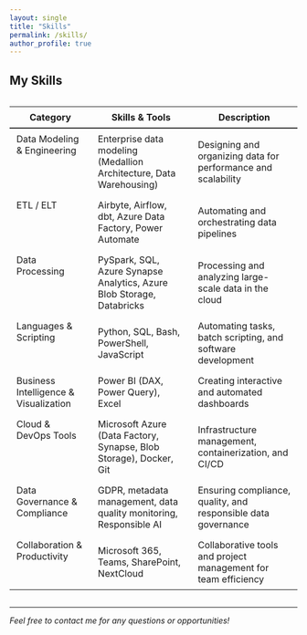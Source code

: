 ```yaml
---
layout: single
title: "Skills"
permalink: /skills/
author_profile: true
---
```


## My Skills

<div style="display: flex; justify-content: center;">
  <table>
    <thead>
      <tr>
        <th style="text-align:center; padding: 8px 12px; border-bottom: 2px solid #333;">Category</th>
        <th style="text-align:center; padding: 8px 12px; border-bottom: 2px solid #333;">Skills & Tools</th>
        <th style="text-align:center; padding: 8px 12px; border-bottom: 2px solid #333;">Description</th>
      </tr>
    </thead>
    <tbody>
      <tr>
        <td style="padding: 8px 12px; vertical-align: top;">Data Modeling & Engineering</td>
        <td style="padding: 8px 12px;">Enterprise data modeling (Medallion Architecture, Data Warehousing)</td>
        <td style="padding: 8px 12px;">Designing and organizing data for performance and scalability</td>
      </tr>
      <tr>
        <td style="padding: 8px 12px; vertical-align: top;">ETL / ELT</td>
        <td style="padding: 8px 12px;">Airbyte, Airflow, dbt, Azure Data Factory, Power Automate</td>
        <td style="padding: 8px 12px;">Automating and orchestrating data pipelines</td>
      </tr>
      <tr>
        <td style="padding: 8px 12px; vertical-align: top;">Data Processing</td>
        <td style="padding: 8px 12px;">PySpark, SQL, Azure Synapse Analytics, Azure Blob Storage, Databricks</td>
        <td style="padding: 8px 12px;">Processing and analyzing large-scale data in the cloud</td>
      </tr>
      <tr>
        <td style="padding: 8px 12px; vertical-align: top;">Languages & Scripting</td>
        <td style="padding: 8px 12px;">Python, SQL, Bash, PowerShell, JavaScript</td>
        <td style="padding: 8px 12px;">Automating tasks, batch scripting, and software development</td>
      </tr>
      <tr>
        <td style="padding: 8px 12px; vertical-align: top;">Business Intelligence & Visualization</td>
        <td style="padding: 8px 12px;">Power BI (DAX, Power Query), Excel</td>
        <td style="padding: 8px 12px;">Creating interactive and automated dashboards</td>
      </tr>
      <tr>
        <td style="padding: 8px 12px; vertical-align: top;">Cloud & DevOps Tools</td>
        <td style="padding: 8px 12px;">Microsoft Azure (Data Factory, Synapse, Blob Storage), Docker, Git</td>
        <td style="padding: 8px 12px;">Infrastructure management, containerization, and CI/CD</td>
      </tr>
      <tr>
        <td style="padding: 8px 12px; vertical-align: top;">Data Governance & Compliance</td>
        <td style="padding: 8px 12px;">GDPR, metadata management, data quality monitoring, Responsible AI</td>
        <td style="padding: 8px 12px;">Ensuring compliance, quality, and responsible data governance</td>
      </tr>
      <tr>
        <td style="padding: 8px 12px; vertical-align: top;">Collaboration & Productivity</td>
        <td style="padding: 8px 12px;">Microsoft 365, Teams, SharePoint, NextCloud</td>
        <td style="padding: 8px 12px;">Collaborative tools and project management for team efficiency</td>
      </tr>
    </tbody>
  </table>
</div>

---

*Feel free to contact me for any questions or opportunities!*
